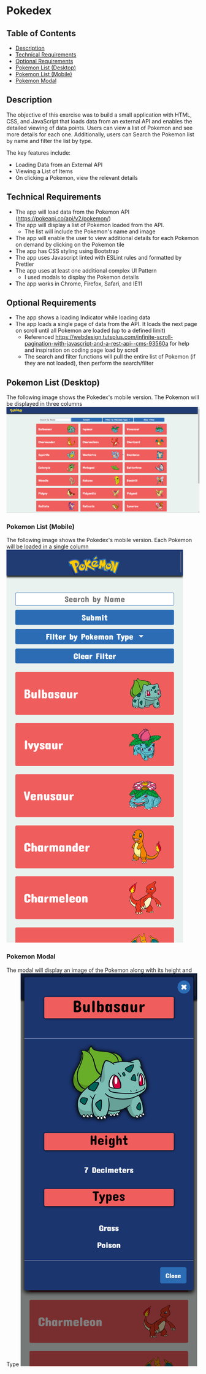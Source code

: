 # Pokedex

## Table of Contents

- [Description](#description)
- [Technical Requirements](#technical-requirements)
- [Optional Requirements](#optional-requirements)
- [Pokemon List (Desktop)](#pokemon-list-desktop)
- [Pokemon List (Mobile)](#pokemon-list-mobile)
- [Pokemon Modal](#pokemon-modal)

## Description

The objective of this exercise was to build a small application with HTML, CSS, and JavaScript that loads data from an external API and enables the detailed viewing of data points. Users can view a list of Pokemon and see more details for each one. Additionally, users can Search the  Pokemon list by name and filter the list by type. 

The key features include:
- Loading Data from an External API
- Viewing a List of Items
- On clicking a Pokemon, view the relevant details

## Technical Requirements
- The app will load data from the Pokemon API (https://pokeapi.co/api/v2/pokemon/)
- The app will display a list of Pokemon loaded from the API.
  - The list will include the Pokemon's name and image
- The app will enable the user to view additional details for each Pokemon on demand by clicking on the Pokemon tile
-  The app has CSS styling using Bootstrap
-  The app uses Javascript linted with ESLint rules and formatted by Prettier
-  The app uses at least one additional complex UI Pattern
   - I used modals to display the Pokemon details
- The app works in Chrome, Firefox, Safari, and IE11

## Optional Requirements
- The app shows a loading Indicator while loading data
- The app loads a single page of data from the API. It loads the next page on scroll until all Pokemon are loaded (up to a defined limit)
  - Referenced https://webdesign.tutsplus.com/infinite-scroll-pagination-with-javascript-and-a-rest-api--cms-93560a for help and inspiration on coding page load by scroll
  - The search and filter functions will pull the entire list of Pokemon (if they are not loaded), then perform the search/filter

## Pokemon List (Desktop)
The following image shows the Pokedex's mobile version. The Pokemon will be displayed in three columns
![Pokemon Modal - Desktop Version](readme-images/pokemon-list--desktop.png)

### Pokemon List (Mobile)
The following image shows the Pokedex's mobile version. Each Pokemon will be loaded in a single column
![Pokemon Modal - Mobile Version](readme-images/pokemon-list--mobile.png)

### Pokemon Modal
The modal will display an image of the Pokemon along with its height and Type
![Pokemon List](readme-images/pokemon-details-modal.png)
